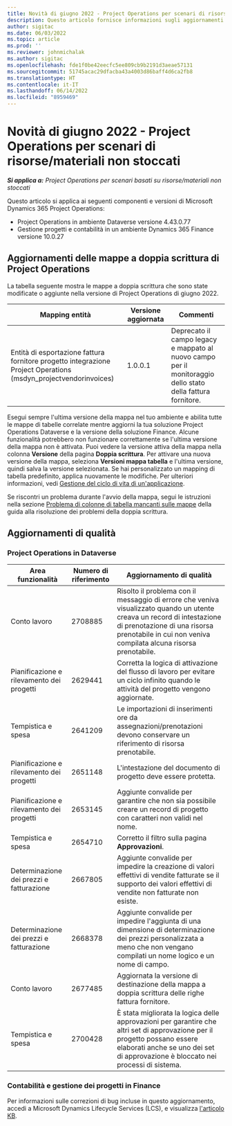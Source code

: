 ```yaml
---
title: Novità di giugno 2022 - Project Operations per scenari di risorse/materiali non stoccati
description: Questo articolo fornisce informazioni sugli aggiornamenti di qualità disponibili nella versione di giugno 2022 di Microsoft Dynamics 365 Project Operations per scenari basati su risorse/non stoccate.
author: sigitac
ms.date: 06/03/2022
ms.topic: article
ms.prod: ''
ms.reviewer: johnmichalak
ms.author: sigitac
ms.openlocfilehash: fde1f0be42eecfc5ee809cb9b2191d3aeae57131
ms.sourcegitcommit: 51745acac29dfacba43a4003d86baff4d6ca2fb8
ms.translationtype: HT
ms.contentlocale: it-IT
ms.lasthandoff: 06/14/2022
ms.locfileid: "8959469"
---
```

# <a name="whats-new-june-2022---project-operations-for-resourcenon-stocked-based-scenarios"></a>Novità di giugno 2022 - Project Operations per scenari di risorse/materiali non stoccati

_**Si applica a:** Project Operations per scenari basati su risorse/materiali non stoccati_

Questo articolo si applica ai seguenti componenti e versioni di Microsoft Dynamics 365 Project Operations:

- Project Operations in ambiente Dataverse versione 4.43.0.77
- Gestione progetti e contabilità in un ambiente Dynamics 365 Finance versione 10.0.27

## <a name="project-operations-dual-write-maps-updates"></a>Aggiornamenti delle mappe a doppia scrittura di Project Operations

La tabella seguente mostra le mappe a doppia scrittura che sono state modificate o aggiunte nella versione di Project Operations di giugno 2022.

| Mapping entità | Versione aggiornata | Commenti |
| --- | --- | --- |
| Entità di esportazione fattura fornitore progetto integrazione Project Operations (msdyn_projectvendorinvoices) | 1.0.0.1 | Deprecato il campo legacy e mappato al nuovo campo per il monitoraggio dello stato della fattura fornitore. |

Esegui sempre l'ultima versione della mappa nel tuo ambiente e abilita tutte le mappe di tabelle correlate mentre aggiorni la tua soluzione Project Operations Dataverse e la versione della soluzione Finance. Alcune funzionalità potrebbero non funzionare correttamente se l'ultima versione della mappa non è attivata. Puoi vedere la versione attiva della mappa nella colonna **Versione** della pagina **Doppia scrittura**. Per attivare una nuova versione della mappa, seleziona **Versioni mappa tabella** e l'ultima versione, quindi salva la versione selezionata. Se hai personalizzato un mapping di tabella predefinito, applica nuovamente le modifiche. Per ulteriori informazioni, vedi [Gestione del ciclo di vita di un'applicazione](/dynamics365/fin-ops-core/dev-itpro/data-entities/dual-write/app-lifecycle-management).

Se riscontri un problema durante l'avvio della mappa, segui le istruzioni nella sezione [Problema di colonne di tabella mancanti sulle mappe](/dynamics365/fin-ops-core/dev-itpro/data-entities/dual-write/dual-write-troubleshooting-finops-upgrades#missing-table-columns-issue-on-maps) della guida alla risoluzione dei problemi della doppia scrittura.

## <a name="quality-updates"></a>Aggiornamenti di qualità

### <a name="project-operations-on-dataverse"></a>Project Operations in Dataverse

| Area funzionalità | Numero di riferimento | Aggiornamento di qualità |
| --- | --- | --- |
| Conto lavoro | 2708885 | Risolto il problema con il messaggio di errore che veniva visualizzato quando un utente creava un record di intestazione di prenotazione di una risorsa prenotabile in cui non veniva compilata alcuna risorsa prenotabile. |
| Pianificazione e rilevamento dei progetti | 2629441 | Corretta la logica di attivazione del flusso di lavoro per evitare un ciclo infinito quando le attività del progetto vengono aggiornate. |
| Tempistica e spesa | 2641209 | Le importazioni di inserimenti ore da assegnazioni/prenotazioni devono conservare un riferimento di risorsa prenotabile. |
| Pianificazione e rilevamento dei progetti | 2651148 | L'intestazione del documento di progetto deve essere protetta.|
| Pianificazione e rilevamento dei progetti | 2653145 | Aggiunte convalide per garantire che non sia possibile creare un record di progetto con caratteri non validi nel nome. |
| Tempistica e spesa | 2654710 | Corretto il filtro sulla pagina **Approvazioni**. |
| Determinazione dei prezzi e fatturazione | 2667805 | Aggiunte convalide per impedire la creazione di valori effettivi di vendite fatturate se il supporto dei valori effettivi di vendite non fatturate non esiste. |
| Determinazione dei prezzi e fatturazione | 2668378 | Aggiunte convalide per impedire l'aggiunta di una dimensione di determinazione dei prezzi personalizzata a meno che non vengano compilati un nome logico e un nome di campo. |
| Conto lavoro | 2677485 | Aggiornata la versione di destinazione della mappa a doppia scrittura delle righe fattura fornitore. |
| Tempistica e spesa | 2700428 | È stata migliorata la logica delle approvazioni per garantire che altri set di approvazione per il progetto possano essere elaborati anche se uno dei set di approvazione è bloccato nei processi di sistema. |

### <a name="project-management-and-accounting-in-finance"></a>Contabilità e gestione dei progetti in Finance

Per informazioni sulle correzioni di bug incluse in questo aggiornamento, accedi a Microsoft Dynamics Lifecycle Services (LCS), e visualizza [l'articolo KB](https://fix.lcs.dynamics.com/Issue/Details?bugId=673271).
